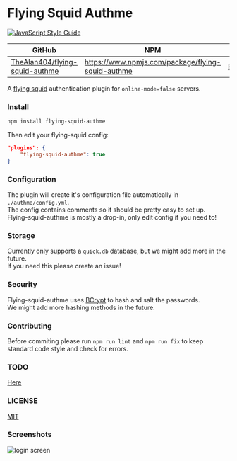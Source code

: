 # Flying Squid Authme

[![JavaScript Style Guide](https://cdn.rawgit.com/standard/standard/master/badge.svg)](https://github.com/standard/standard)

| GitHub                                                                              | NPM                                               | Docs                                                               |
| ----------------------------------------------------------------------------------- | ------------------------------------------------- | ------------------------------------------------------------------ |
| [TheAlan404/flying-squid-authme](https://github.com/TheAlan404/flying-squid-authme) | https://www.npmjs.com/package/flying-squid-authme | [Readme](https://github.com/TheAlan404/flying-squid-authme#readme) |

A [flying squid](https://github.com/PrismarineJS/flying-squid) authentication plugin for `online-mode=false` servers.

### Install

```bash
npm install flying-squid-authme
```

Then edit your flying-squid config:

```json
"plugins": {
    "flying-squid-authme": true
}
```

### Configuration

The plugin will create it's configuration file automatically in `./authme/config.yml`.  
The config contains comments so it should be pretty easy to set up.  
Flying-squid-authme is mostly a drop-in, only edit config if you need to!

### Storage

Currently only supports a `quick.db` database, but we might add more in the future.  
If you need this please create an issue!

### Security

Flying-squid-authme uses [BCrypt](https://www.npmjs.com/package/bcrypt) to hash and salt the passwords.  
We might add more hashing methods in the future.

### Contributing

Before commiting please run `npm run lint` and `npm run fix` to keep standard code style and check for errors.

### TODO

[Here](TODO.md)

### LICENSE

[MIT](LICENSE.md)

### Screenshots

![login screen](https://i.imgur.com/Vx6saUv.png)
